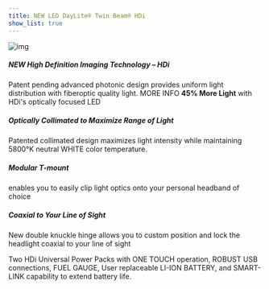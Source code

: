 ```yaml
---
title: NEW LED DayLite® Twin Beam® HDi
show_list: true
---
```


![img](https://www.designsforvision.com/DVIimg/Twin.gif)

##### NEW High Definition Imaging Technology – HDi

Patent pending advanced photonic design provides uniform light distribution with fiberoptic quality light. MORE INFO
**45% More Light** with HDi's optically focused LED

##### Optically Collimated to Maximize Range of Light

Patented collimated design maximizes light intensity while maintaining 5800°K neutral WHITE color temperature.

##### Modular T-mount

enables you to easily clip light optics onto your personal headband of choice

##### Coaxial to Your Line of Sight

New double knuckle hinge allows you to custom position and lock the headlight coaxial to your line of sight

Two HDi Universal Power Packs with ONE TOUCH operation, ROBUST USB connections, FUEL GAUGE, User replaceable LI-ION BATTERY, and SMART-LINK capability to extend battery life.
